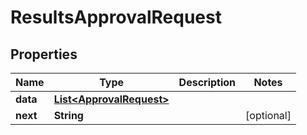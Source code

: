 

# ResultsApprovalRequest


## Properties

| Name | Type | Description | Notes |
|------------ | ------------- | ------------- | -------------|
|**data** | [**List&lt;ApprovalRequest&gt;**](ApprovalRequest.md) |  |  |
|**next** | **String** |  |  [optional] |



